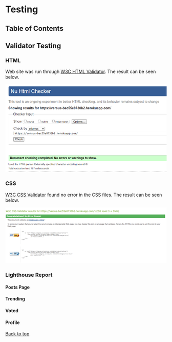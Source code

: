 # Testing

## Table of Contents


## Validator Testing

### HTML

Web site was run through [W3C HTML Validator](https://validator.w3.org/). The result can be seen below.

![HTML Validation](docs/testing_images/html.png)

### CSS
[W3C CSS Validator](https://jigsaw.w3.org/css-validator/) found no error in the CSS files. The result can be seen below.

![CSS Validation](docs/testing_images/css.png)

### Lighthouse Report
#### Posts Page

#### Trending

#### Voted

#### Profile


[Back to top](#top)